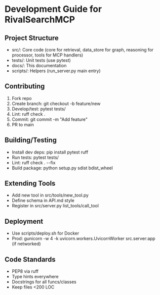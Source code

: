 # Development Guide for RivalSearchMCP

## Project Structure
- src/: Core code (core for retrieval, data_store for graph, reasoning for processor, tools for MCP handlers)
- tests/: Unit tests (use pytest)
- docs/: This documentation
- scripts/: Helpers (run_server.py main entry)

## Contributing
1. Fork repo
2. Create branch: git checkout -b feature/new
3. Develop/test: pytest tests/
4. Lint: ruff check .
5. Commit: git commit -m "Add feature"
6. PR to main

## Building/Testing
- Install dev deps: pip install pytest ruff
- Run tests: pytest tests/
- Lint: ruff check . --fix
- Build package: python setup.py sdist bdist_wheel

## Extending Tools
- Add new tool in src/tools/new_tool.py
- Define schema in API.md style
- Register in src/server.py list_tools/call_tool

## Deployment
- Use scripts/deploy.sh for Docker
- Prod: gunicorn -w 4 -k uvicorn.workers.UvicornWorker src.server:app (if networked)

## Code Standards
- PEP8 via ruff
- Type hints everywhere
- Docstrings for all funcs/classes
- Keep files <200 LOC
